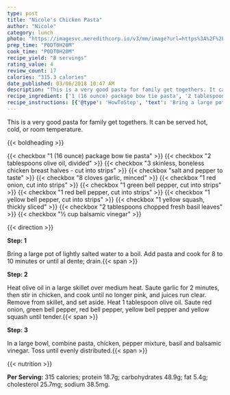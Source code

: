 ```yaml
---
type: post
title: "Nicole's Chicken Pasta"
author: "Nicole"
category: lunch
photo: "https://imagesvc.meredithcorp.io/v3/mm/image?url=https%3A%2F%2Fimages.media-allrecipes.com%2Fuserphotos%2F2187419.jpg"
prep_time: "P0DT0H20M"
cook_time: "P0DT0H20M"
recipe_yield: "8 servings"
rating_value: 4
review_count: 17
calories: "315.3 calories"
date_published: 03/06/2018 10:47 AM
description: "This is a very good pasta for family get togethers. It can be served hot, cold, or room temperature."
recipe_ingredient: ['1 (16 ounce) package bow tie pasta', '2 tablespoons olive oil, divided', '3 skinless, boneless chicken breast halves - cut into strips', 'salt and pepper to taste', '8 cloves garlic, minced', '1 red onion, cut into strips', '1 green bell pepper, cut into strips', '1 red bell pepper, cut into strips', '1 yellow bell pepper, cut into strips', '1 yellow squash, thickly sliced', '2 tablespoons chopped fresh basil leaves', '½ cup balsamic vinegar']
recipe_instructions: [{'@type': 'HowToStep', 'text': 'Bring a large pot of lightly salted water to a boil. Add pasta and cook for 8 to 10 minutes or until al dente; drain.\n'}, {'@type': 'HowToStep', 'text': 'Heat olive oil in a large skillet over medium heat. Saute garlic for 2 minutes, then stir in chicken, and cook until no longer pink, and juices run clear. Remove from skillet, and set aside. Heat 1 tablespoon olive oil. Saute red onion, green bell pepper, red bell pepper, yellow bell pepper and yellow squash until tender.\n'}, {'@type': 'HowToStep', 'text': 'In a large bowl, combine pasta, chicken, pepper mixture, basil and balsamic vinegar. Toss until evenly distributed.\n'}]
---
```


This is a very good pasta for family get togethers. It can be served hot, cold, or room temperature. 

{{< boldheading >}}

{{< checkbox "1 (16 ounce) package bow tie pasta" >}}
{{< checkbox "2 tablespoons olive oil, divided" >}}
{{< checkbox "3  skinless, boneless chicken breast halves - cut into strips" >}}
{{< checkbox "salt and pepper to taste" >}}
{{< checkbox "8 cloves garlic, minced" >}}
{{< checkbox "1  red onion, cut into strips" >}}
{{< checkbox "1  green bell pepper, cut into strips" >}}
{{< checkbox "1  red bell pepper, cut into strips" >}}
{{< checkbox "1  yellow bell pepper, cut into strips" >}}
{{< checkbox "1  yellow squash, thickly sliced" >}}
{{< checkbox "2 tablespoons chopped fresh basil leaves" >}}
{{< checkbox "½ cup balsamic vinegar" >}}


{{< direction >}}

**Step: 1**

Bring a large pot of lightly salted water to a boil. Add pasta and cook for 8 to 10 minutes or until al dente; drain.{{< span >}}

**Step: 2**

Heat olive oil in a large skillet over medium heat. Saute garlic for 2 minutes, then stir in chicken, and cook until no longer pink, and juices run clear. Remove from skillet, and set aside. Heat 1 tablespoon olive oil. Saute red onion, green bell pepper, red bell pepper, yellow bell pepper and yellow squash until tender.{{< span >}}

**Step: 3**

In a large bowl, combine pasta, chicken, pepper mixture, basil and balsamic vinegar. Toss until evenly distributed.{{< span >}}

{{< nutrition >}}

**Per Serving:** 315 calories; protein 18.7g; carbohydrates 48.9g; fat 5.4g; cholesterol 25.7mg; sodium 38.5mg.